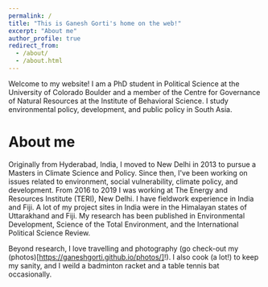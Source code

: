 ```yaml
---
permalink: /
title: "This is Ganesh Gorti's home on the web!"
excerpt: "About me"
author_profile: true
redirect_from: 
  - /about/
  - /about.html
---
```


Welcome to my website! I am a PhD student in Political Science at the University of Colorado Boulder and a member of the Centre for Governance of Natural Resources at the Institute of Behavioral Science. I study environmental policy, development, and public policy in South Asia.


About me
======
Originally from Hyderabad, India, I moved to New Delhi in 2013 to pursue a Masters in Climate Science and Policy. Since then, I've been working on issues related to environment, social vulnerability, climate policy, and development. From 2016 to 2019 I was working at The Energy and Resources Institute (TERI), New Delhi. I have fieldwork experience in India and Fiji. A lot of my project sites in India were in the Himalayan states of Uttarakhand and Fiji. My research has been published in Environmental Development, Science of the Total Environment, and the International Political Science Review.

Beyond research, I love travelling and photography (go check-out my (photos)[https://ganeshgorti.github.io/photos/]!). I also cook (a lot!) to keep my sanity, and I weild a badminton racket and a table tennis bat occasionally. 
